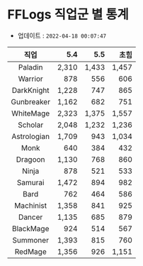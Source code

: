 # FFLogs 직업군 별 통계

- 업데이트 : `2022-04-18 00:07:47`

|직업|5.4|5.5|초힘|
|:-:|-:|-:|-:|
|Paladin|2,310|1,433|1,457|
|Warrior|878|556|606|
|DarkKnight|1,228|747|865|
|Gunbreaker|1,162|682|751|
|WhiteMage|2,323|1,375|1,557|
|Scholar|2,048|1,232|1,236|
|Astrologian|1,709|943|1,034|
|Monk|640|384|432|
|Dragoon|1,130|768|860|
|Ninja|878|521|533|
|Samurai|1,472|894|982|
|Bard|762|464|586|
|Machinist|1,358|841|925|
|Dancer|1,135|685|879|
|BlackMage|924|514|567|
|Summoner|1,393|815|760|
|RedMage|1,356|926|1,151|
